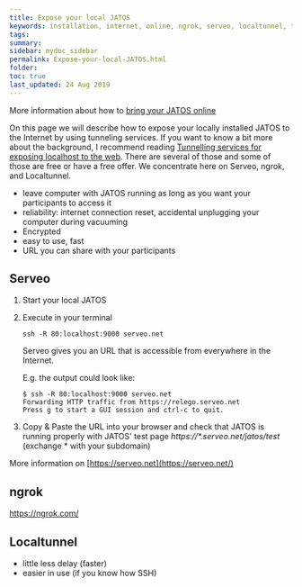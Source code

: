 ```yaml
---
title: Expose your local JATOS
keywords: installation, internet, online, ngrok, serveo, localtunnel, tunnel
tags:
summary:
sidebar: mydoc_sidebar
permalink: Expose-your-local-JATOS.html
folder:
toc: true
last_updated: 24 Aug 2019
---
```


More information about how to [bring your JATOS online](Bring-your-JATOS-online.html)

On this page we will describe how to expose your locally installed JATOS to the Internet by using tunneling services. If you want to know a bit more about the background, I recommend reading [Tunnelling services for exposing localhost to the web](https://www.chenhuijing.com/blog/tunnelling-services-for-exposing-localhost-to-the-web). There are several of those and some of those are free or have a free offer. We concentrate here on Serveo, ngrok, and Localtunnel.

- leave computer with JATOS running as long as you want your participants to access it
- reliability: internet connection reset, accidental unplugging your computer during vacuuming 
- Encrypted
- easy to use, fast
- URL you can share with your participants

## Serveo

1. Start your local JATOS

1. Execute in your terminal

   ```shell
   ssh -R 80:localhost:9000 serveo.net
   ```
   Serveo gives you an URL that is accessible from everywhere in the Internet.

   E.g. the output could look like:

   ```shell
   $ ssh -R 80:localhost:9000 serveo.net
   Forwarding HTTP traffic from https://relego.serveo.net
   Press g to start a GUI session and ctrl-c to quit.
   ```
   
1. Copy & Paste the URL into your browser and check that JATOS is running properly with JATOS' test page _https://*.serveo.net/jatos/test_ (exchange * with your subdomain)


More information on [https://serveo.net](https://serveo.net/)


## ngrok

https://ngrok.com/

## Localtunnel

  - little less delay (faster)
  - easier in use (if you know how SSH)
